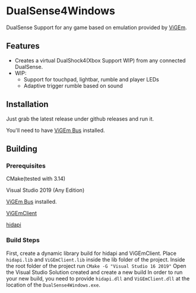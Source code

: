 # DualSense4Windows
DualSense Support for any game based on emulation provided by [ViGEm](https://github.com/ViGEm/ViGEmClient).

## Features
* Creates a virtual DualShock4(Xbox Support WIP) from any connected DualSense.
* WIP:
  * Support for touchpad, lightbar, rumble and player LEDs
  * Adaptive trigger rumble based on sound 

## Installation
Just grab the latest release under github releases and run it.

You'll need to have [ViGEm Bus](https://github.com/ViGEm/ViGEmBus) installed.

## Building
### Prerequisites
CMake(tested with 3.14)

Visual Studio 2019 (Any Edition)

[ViGEm Bus](https://github.com/ViGEm/ViGEmBus) installed.

[ViGEmClient](https://github.com/ViGEm/ViGEmClient)

[hidapi](https://github.com/libusb/hidapi)

### Build Steps
First, create a dynamic library build for hidapi and ViGEmClient.
Place `hidapi.lib` and `ViGEmClient.lib` inside the lib folder of the project.
Inside the root folder of the project run `CMake -G "Visual Studio 16 2019"`
Open the Visual Studio Solution created and create a new build
In order to run your new build, you need to provide `hidapi.dll` and `ViGEmClient.dll` at the location of the `DualSense4Windows.exe`.
